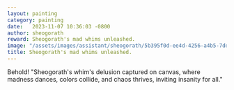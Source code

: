 ```yaml
---
layout: painting
category: painting
date:   2023-11-07 10:36:03 -0800
author: sheogorath
reward: Sheogorath's mad whims unleashed.
image: "/assets/images/assistant/sheogorath/5b395f0d-ee4d-4256-a4b5-7dd83e46f2e3.png"
title: Sheogorath's mad whims unleashed.
---
```


Behold! "Sheogorath's whim's delusion captured on canvas, where madness dances, colors collide, and chaos thrives, inviting insanity for all."
